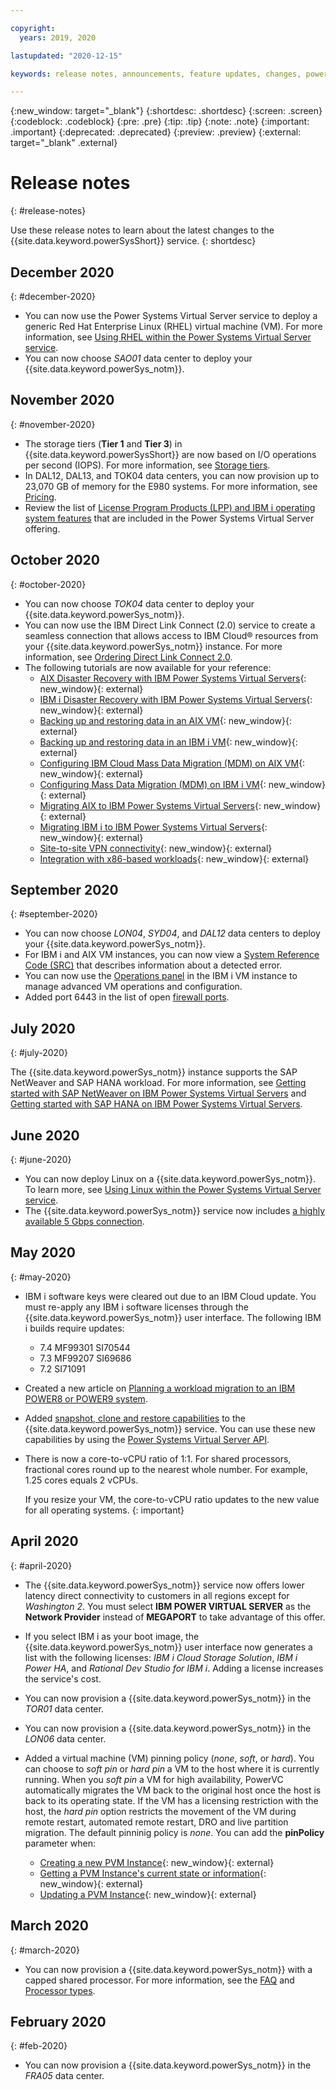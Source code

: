 ```yaml
---

copyright:
  years: 2019, 2020

lastupdated: "2020-12-15"

keywords: release notes, announcements, feature updates, changes, power systems virtual server

---
```


{:new_window: target="_blank"}
{:shortdesc: .shortdesc}
{:screen: .screen}
{:codeblock: .codeblock}
{:pre: .pre}
{:tip: .tip}
{:note: .note}
{:important: .important}
{:deprecated: .deprecated}
{:preview: .preview}
{:external: target="_blank" .external}

# Release notes
{: #release-notes}

Use these release notes to learn about the latest changes to the {{site.data.keyword.powerSysShort}} service.
{: shortdesc}

## December 2020
{: #december-2020}

- You can now use the Power Systems Virtual Server service to deploy a generic Red Hat Enterprise Linux (RHEL) virtual machine (VM). For more information, see [Using RHEL within the Power Systems Virtual Server service](/docs/power-iaas?topic=power-iaas-using-rhel-within-the-power-systems-virtual-server-service).
- You can now choose *SAO01* data center to deploy your {{site.data.keyword.powerSys_notm}}.

## November 2020
{: #november-2020}

- The storage tiers (**Tier 1** and **Tier 3**) in {{site.data.keyword.powerSysShort}} are now based on I/O operations per second (IOPS). For more information, see [Storage tiers](/docs/power-iaas?topic=power-iaas-about-virtual-server#storage-tiers).
- In DAL12, DAL13, and TOK04 data centers, you can now provision up to 23,070 GB of memory for the E980 systems. For more information, see [Pricing](/docs/power-iaas?topic=power-iaas-pricing-virtual-server).
- Review the list of [License Program Products (LPP) and IBM i operating system features](/docs/power-iaas?topic=power-iaas-ibmi-lpps) that are included in the Power Systems Virtual Server offering.

## October 2020
{: #october-2020}

- You can now choose *TOK04* data center to deploy your {{site.data.keyword.powerSys_notm}}.
- You can now use the IBM Direct Link Connect (2.0) service to create a seamless connection that allows access to IBM Cloud® resources from your {{site.data.keyword.powerSys_notm}} instance. For more information, see [Ordering Direct Link Connect 2.0](/docs/power-iaas?topic=power-iaas-ordering-direct-link-connect#help).
- The following tutorials are now available for your reference:
  - [AIX Disaster Recovery with IBM Power Systems Virtual Servers](https://cloud.ibm.com/media/docs/downloads/power-iaas-tutorials/PowerVS_AIX_DR_Tutorial_v1.pdf){: new_window}{: external}
  - [IBM i Disaster Recovery with IBM Power Systems Virtual Servers](https://cloud.ibm.com/media/docs/downloads/power-iaas-tutorials/PowerVS_IBMi_DR_Tutorial_v1.pdf){: new_window}{: external}
  - [Backing up and restoring data in an AIX VM](https://cloud.ibm.com/media/docs/downloads/power-iaas-tutorials/PowerVS_AIX_Backups_Tutorial_v1.pdf){: new_window}{: external}
  - [Backing up and restoring data in an IBM i VM](https://cloud.ibm.com/media/docs/downloads/power-iaas-tutorials/PowerVS_IBMi_Backups_Tutorial_v1.pdf){: new_window}{: external}
  - [Configuring IBM Cloud Mass Data Migration (MDM) on AIX VM](https://cloud.ibm.com/docs/power-iaas?topic=power-iaas-configuring-mdm){: new_window}{: external}
  - [Configuring Mass Data Migration (MDM) on IBM i VM](https://cloud.ibm.com/docs/power-iaas?topic=power-iaas-configuring-mass-data-migration-mdm-on-ibm-i-vm){: new_window}{: external}
  - [Migrating AIX to IBM Power Systems Virtual Servers](https://cloud.ibm.com/media/docs/downloads/power-iaas-tutorials/PowerVS_AIX_Migration_Tutorial_v1.pdf){: new_window}{: external}
  - [Migrating IBM i to IBM Power Systems Virtual Servers](https://cloud.ibm.com/media/docs/downloads/power-iaas-tutorials/PowerVS_IBMi_Migration_Tutorial_v1.pdf){: new_window}{: external}
  - [Site-to-site VPN connectivity](https://cloud.ibm.com/media/docs/downloads/power-iaas-tutorials/PowerVS_VPN_Tutorial_v1.pdf){: new_window}{: external}
  - [Integration with x86-based workloads](https://cloud.ibm.com/media/docs/downloads/power-iaas-tutorials/PowerVS_and_x86_Integration_Tutorial_v1.pdf){: new_window}{: external}

## September 2020
{: #september-2020}

- You can now choose *LON04*, *SYD04*, and *DAL12* data centers to deploy your {{site.data.keyword.powerSys_notm}}.
- For IBM i and AIX VM instances, you can now view a [System Reference Code (SRC)](/docs/power-iaas?topic=power-iaas-modifying-server#detecting-problems-by-using-the-system-reference-code-src-) that describes information about a detected error.
- You can now use the [Operations panel](/docs/power-iaas?topic=power-iaas-configuring-ibmi#managing-the-ibm-i-vm-instance) in the IBM i VM instance to manage advanced VM operations and configuration.
- Added port 6443 in the list of open [firewall ports](/docs/power-iaas?topic=power-iaas-network-security#firewall-ports).

## July 2020
{: #july-2020}

The {{site.data.keyword.powerSys_notm}} instance supports the SAP NetWeaver and SAP HANA workload. For more information, see [Getting started with SAP NetWeaver on IBM Power Systems Virtual Servers](/docs/sap-netweaver-power?topic=sap-netweaver-power-getting-started) and [Getting started with SAP HANA on IBM Power Systems Virtual Servers](/docs/sap-hana-power?topic=sap-hana-power-getting-started).

## June 2020
{: #june-2020}

- You can now deploy Linux on a {{site.data.keyword.powerSys_notm}}. To learn more, see [Using Linux within the Power Systems Virtual Server service](/docs/power-iaas?topic=power-iaas-using-linux).
- The {{site.data.keyword.powerSys_notm}} service now includes [a highly available 5 Gbps connection](/docs/power-iaas?topic=power-iaas-ordering-direct-link-connect).

## May 2020
{: #may-2020}

- IBM i software keys were cleared out due to an IBM Cloud update. You must re-apply any IBM i software licenses through the {{site.data.keyword.powerSys_notm}} user interface. The following IBM i builds require updates:
    - 7.4 MF99301 SI70544
    - 7.3 MF99207 SI69686
    - 7.2 SI71091
- Created a new article on [Planning a workload migration to an IBM POWER8 or POWER9 system](/docs/power-iaas?topic=power-iaas-system-migration).
- Added [snapshot, clone and restore capabilities](/docs/power-iaas?topic=power-iaas-volume-snapshot-clone) to the {{site.data.keyword.powerSys_notm}} service. You can use these new capabilities by using the [Power Systems Virtual Server API](https://cloud.ibm.com/apidocs/power-cloud#introduction).

- There is now a core-to-vCPU ratio of 1:1. For shared processors, fractional cores round up to the nearest whole number. For example, 1.25 cores equals 2 vCPUs.

  If you resize your VM, the core-to-vCPU ratio updates to the new value for all operating systems.
  {: important}

## April 2020
{: #april-2020}

- The {{site.data.keyword.powerSys_notm}} service now offers lower latency direct connectivity to customers in all regions except for *Washington 2*. You must select **IBM POWER VIRTUAL SERVER** as the **Network Provider** instead of **MEGAPORT** to take advantage of this offer.
- If you select IBM i as your boot image, the {{site.data.keyword.powerSys_notm}} user interface now generates a list with the following licenses: *IBM i Cloud Storage Solution*, *IBM i Power HA*, and *Rational Dev Studio for IBM i*. Adding a license increases the service's cost.
- You can now provision a {{site.data.keyword.powerSys_notm}} in the *TOR01* data center.
- You can now provision a {{site.data.keyword.powerSys_notm}} in the *LON06* data center.
- Added a virtual machine (VM) pinning policy (*none*, *soft*, or *hard*). You can choose to *soft pin* or *hard pin* a VM to the host where it is currently running. When you *soft pin* a VM for high availability, PowerVC automatically migrates the VM back to the original host once the host is back to its operating state. If the VM has a licensing restriction with the host, the *hard pin* option restricts the movement of the VM during remote restart, automated remote restart, DRO and live partition migration. The default pinninig policy is *none*. You can add the **pinPolicy** parameter when:

    - [Creating a new PVM Instance](https://cloud.ibm.com/apidocs/power-cloud#create-a-new-pvm-instance){: new_window}{: external}
    - [Getting a PVM Instance's current state or information](https://cloud.ibm.com/apidocs/power-cloud#get-a-pvm-instance-s-current-state-or-information){: new_window}{: external}
    - [Updating a PVM Instance](https://cloud.ibm.com/apidocs/power-cloud#update-a-pcloud-pvm-instance){: new_window}{: external}

## March 2020
{: #march-2020}

- You can now provision a {{site.data.keyword.powerSys_notm}} with a capped shared processor. For more information, see the [FAQ](/docs/power-iaas?topic=power-iaas-power-iaas-faqs#processor) and [Processor types](/docs/power-iaas?topic=power-iaas-pricing-virtual-server#pricing-processor).

## February 2020
{: #feb-2020}

- You can now provision a {{site.data.keyword.powerSys_notm}} in the *FRA05* data center.

